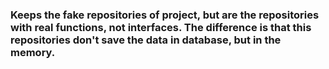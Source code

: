 ### Keeps the fake repositories of project, but are the repositories with real functions, not interfaces. The difference is that this repositories don't save the data in database, but in the memory.